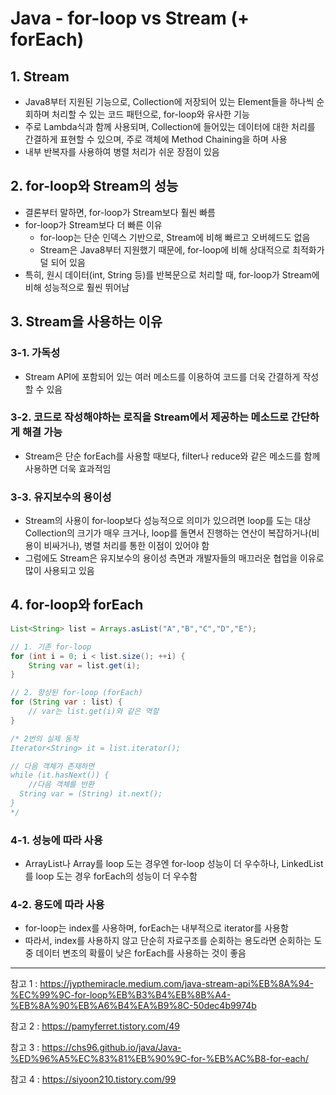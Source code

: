 # Java - for-loop vs Stream (+ forEach)

## 1. Stream
- Java8부터 지원된 기능으로, Collection에 저장되어 있는 Element들을 하나씩 순회하며 처리할 수 있는 코드 패턴으로, for-loop와 유사한 기능
- 주로 Lambda식과 함께 사용되며, Collection에 들어있는 데이터에 대한 처리를 간결하게 표현할 수 있으며, 주로 객체에 Method Chaining을 하며 사용
- 내부 반복자를 사용하여 병렬 처리가 쉬운 장점이 있음

## 2. for-loop와 Stream의 성능
- 결론부터 말하면, for-loop가 Stream보다 훨씬 빠름
- for-loop가 Stream보다 더 빠른 이유
  - for-loop는 단순 인덱스 기반으로, Stream에 비해 빠르고 오버헤드도 없음
  - Stream은 Java8부터 지원했기 때문에, for-loop에 비해 상대적으로 최적화가 덜 되어 있음
- 특히, 원시 데이터(int, String 등)를 반복문으로 처리할 때, for-loop가 Stream에 비해 성능적으로 훨씬 뛰어남

## 3. Stream을 사용하는 이유

### 3-1. 가독성
- Stream API에 포함되어 있는 여러 메소드를 이용하여 코드를 더욱 간결하게 작성할 수 있음

### 3-2. 코드로 작성해야하는 로직을 Stream에서 제공하는 메소드로 간단하게 해결 가능
- Stream은 단순 forEach를 사용할 때보다, filter나 reduce와 같은 메소드를 함께 사용하면 더욱 효과적임

### 3-3. 유지보수의 용이성
- Stream의 사용이 for-loop보다 성능적으로 의미가 있으려면 loop를 도는 대상 Collection의 크기가 매우 크거나, loop를 돌면서 진행하는 연산이 복잡하거나(비용이 비싸거나), 병렬 처리를 통한 이점이 있어야 함
- 그럼에도 Stream은 유지보수의 용이성 측면과 개발자들의 매끄러운 협업을 이유로 많이 사용되고 있음

## 4. for-loop와 forEach

```java
List<String> list = Arrays.asList("A","B","C","D","E");

// 1. 기존 for-loop
for (int i = 0; i < list.size(); ++i) {
	String var = list.get(i);
}

// 2. 향상된 for-loop (forEach)
for (String var : list) {
	// var는 list.get(i)와 같은 역할
}

/* 2번의 실제 동작
Iterator<String> it = list.iterator();

// 다음 객체가 존재하면
while (it.hasNext()) {
	//다음 객체를 반환
  String var = (String) it.next(); 
}
*/
```

### 4-1. 성능에 따라 사용
- ArrayList나 Array를 loop 도는 경우엔 for-loop 성능이 더 우수하나, LinkedList를 loop 도는 경우 forEach의 성능이 더 우수함

### 4-2. 용도에 따라 사용
- for-loop는 index를 사용하며, forEach는 내부적으로 iterator를 사용함 
- 따라서, index를 사용하지 않고 단순히 자료구조를 순회하는 용도라면 순회하는 도중 데이터 변조의 확률이 낮은 forEach를 사용하는 것이 좋음

---

참고 1 : https://jypthemiracle.medium.com/java-stream-api%EB%8A%94-%EC%99%9C-for-loop%EB%B3%B4%EB%8B%A4-%EB%8A%90%EB%A6%B4%EA%B9%8C-50dec4b9974b

참고 2 : https://pamyferret.tistory.com/49

참고 3 : https://chs96.github.io/java/Java-%ED%96%A5%EC%83%81%EB%90%9C-for-%EB%AC%B8-for-each/

참고 4 : https://siyoon210.tistory.com/99